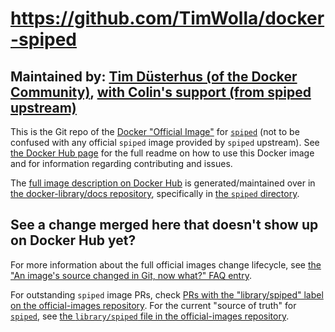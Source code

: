# https://github.com/TimWolla/docker-spiped

## Maintained by: [Tim Düsterhus (of the Docker Community)](https://github.com/TimWolla/docker-spiped), [with Colin's support (from spiped upstream)](https://github.com/docker-library/official-images/pull/1714#issuecomment-219556607)

This is the Git repo of the [Docker "Official Image"](https://github.com/docker-library/official-images#what-are-official-images) for [`spiped`](https://hub.docker.com/_/spiped/) (not to be confused with any official `spiped` image provided by `spiped` upstream). See [the Docker Hub page](https://hub.docker.com/_/spiped/) for the full readme on how to use this Docker image and for information regarding contributing and issues.

The [full image description on Docker Hub](https://hub.docker.com/_/spiped/) is generated/maintained over in [the docker-library/docs repository](https://github.com/docker-library/docs), specifically in [the `spiped` directory](https://github.com/docker-library/docs/tree/master/spiped).

## See a change merged here that doesn't show up on Docker Hub yet?

For more information about the full official images change lifecycle, see [the "An image's source changed in Git, now what?" FAQ entry](https://github.com/docker-library/faq#an-images-source-changed-in-git-now-what).

For outstanding `spiped` image PRs, check [PRs with the "library/spiped" label on the official-images repository](https://github.com/docker-library/official-images/labels/library%2Fspiped). For the current "source of truth" for [`spiped`](https://hub.docker.com/_/spiped/), see [the `library/spiped` file in the official-images repository](https://github.com/docker-library/official-images/blob/master/library/spiped).
